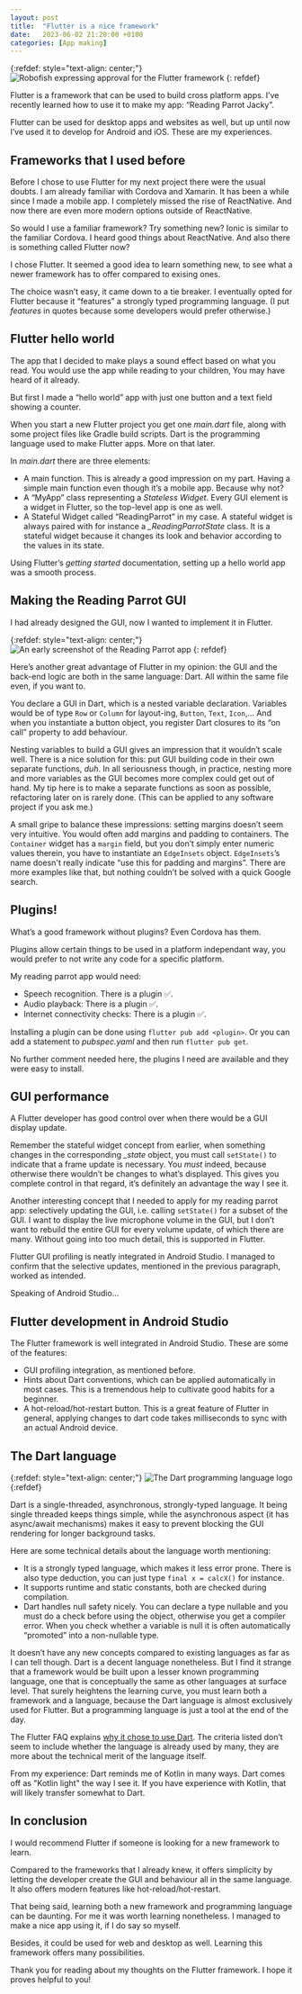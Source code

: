 ```yaml
---
layout: post
title:  "Flutter is a nice framework"
date:   2023-06-02 21:20:00 +0100
categories: [App making]
---
```


{:refdef: style="text-align: center;"}
![Robofish expressing approval for the Flutter framework](/assets/img/robofish_flutter_like.png)
{: refdef}

Flutter is a framework that can be used to build cross platform apps. I’ve recently learned how to use it to make my app: “Reading Parrot Jacky”.

Flutter can be used for desktop apps and websites as well, but up until now I’ve used it to develop for Android and iOS. These are my experiences.

## Frameworks that I used before
Before I chose to use Flutter for my next project there were the usual doubts. I am already familiar with Cordova and Xamarin. It has been a while since I made a mobile app. I completely missed the rise of ReactNative. And now there are even more modern options outside of ReactNative.

So would I use a familiar framework? Try something new? Ionic is similar to the familiar Cordova. I heard good things about ReactNative. And also there is something called Flutter now?

I chose Flutter. It seemed a good idea to learn something new, to see what a newer framework has to offer compared to exising ones.

The choice wasn’t easy, it came down to a tie breaker. I eventually opted for Flutter because it “features” a strongly typed programming language. (I put *features* in quotes because some developers would prefer otherwise.) 

## Flutter hello world
The app that I decided to make plays a sound effect based on what you read. You would use the app while reading to your children, You may have heard of it already.

But first I made a “hello world” app with just one button and a text field showing a counter.

When you start a new Flutter project you get one *main.dart* file, along with some project files like Gradle build scripts. Dart is the programming language used to make Flutter apps. More on that later.

In *main.dart* there are three elements:

* A main function. This is already a good impression on my part. Having a simple main function even though it’s a mobile app. Because why not?
* A “MyApp” class representing a *Stateless Widget*. Every GUI element is a widget in Flutter, so the top-level app is one as well.
* A Stateful Widget called “ReadingParrot” in my case. A stateful widget is always paired with for instance a *_ReadingParrotState* class. It is a stateful widget because it changes its look and behavior according to the values in its state. 

Using Flutter’s *getting started* documentation, setting up a hello world app was a smooth process.

## Making the Reading Parrot GUI
I had already designed the GUI, now I wanted to implement it in Flutter.

{:refdef: style="text-align: center;"}
![An early screenshot of the Reading Parrot app](/assets/img/reading_parrot_sneakpeak.jpg)
{: refdef}

Here’s another great advantage of Flutter in my opinion: the GUI and the back-end logic are both in the same language: Dart. All within the same file even, if you want to.

You declare a GUI in Dart, which is a nested variable declaration. Variables would be of type `Row` or `Column` for layout-ing, `Button`, `Text`, `Icon`,… And when you instantiate a button object, you register Dart closures to its “on call” property to add behaviour.

Nesting variables to build a GUI gives an impression that it wouldn’t scale well. There is a nice solution for this: put GUI building code in their own separate functions, *duh*. In all seriousness though, in practice, nesting more and more variables as the GUI becomes more complex could get out of hand. My tip here is to make a separate functions as soon as possible, refactoring later on is rarely done. (This can be applied to any software project if you ask me.)

A small gripe to balance these impressions: setting margins doesn’t seem very intuitive. You would often add margins and padding to containers. The `Container` widget has a `margin` field, but you don’t simply enter numeric values therein, you have to instantiate an `EdgeInsets` object. `EdgeInsets`’s name doesn't really indicate “use this for padding and margins”. There are more examples like that, but nothing couldn’t be solved with a quick Google search.

## Plugins!
What’s a good framework without plugins? Even Cordova has them.

Plugins allow certain things to be used in a platform independant way, you would prefer to not write any code for a specific platform.

My reading parrot app would need:
* Speech recognition. There is a plugin ✅.
* Audio playback: There is a plugin ✅.
* Internet connectivity checks: There is a plugin ✅.

Installing a plugin can be done using `flutter pub add <plugin>`. Or you can add a statement to *pubspec.yaml* and then run `flutter pub get`.

No further comment needed here, the plugins I need are available and they were easy to install.

## GUI performance
A Flutter developer has good control over when there would be a GUI display update. 

Remember the stateful widget concept from earlier, when something changes in the corresponding *_state* object, you must call `setState()` to indicate that a frame update is necessary. You *must* indeed, because otherwise there wouldn’t be changes to what’s displayed. This gives you complete control in that regard, it’s definitely an advantage the way I see it.

Another interesting concept that I needed to apply for my reading parrot app: selectively updating the GUI, i.e. calling `setState()` for a subset of the GUI. I want to display the live microphone volume in the GUI, but I don’t want to rebuild the entire GUI for every volume update, of which there are many. Without going into too much detail, this is supported in Flutter.

Flutter GUI profiling is neatly integrated in Android Studio. I managed to confirm that the selective updates, mentioned in the previous paragraph, worked as intended.

Speaking of Android Studio…

## Flutter development in Android Studio
The Flutter framework is well integrated in Android Studio. These are some of the features:

* GUI profiling integration, as mentioned before.
* Hints about Dart conventions, which can be applied automatically in most cases. This is a tremendous help to cultivate good habits for a beginner.
* A hot-reload/hot-restart button. This is a great feature of Flutter in general, applying changes to dart code takes milliseconds to sync with an actual Android device.

## The Dart language

{:refdef: style="text-align: center;"}
![The Dart programming language logo](/assets/img/logo_lockup_dart_horizontal.png)
{:refdef}

Dart is a single-threaded, asynchronous, strongly-typed language. It being single threaded keeps things simple, while the asynchronous aspect (it has async/await mechanisms) makes it easy to prevent blocking the GUI rendering for longer background tasks.

Here are some technical details about the language worth mentioning:
* It is a strongly typed language, which makes it less error prone. There is also type deduction, you can just type `final x = calcX()` for instance.
* It supports runtime and static constants, both are checked during compilation.
* Dart handles null safety nicely. You can declare a type nullable and you must do a check before using the object, otherwise you get a compiler error. When you check whether a variable is null it is often automatically “promoted” into a non-nullable type.

It doesn’t have any new concepts compared to existing languages as far as I can tell though. Dart is a decent language nonetheless. But I find it strange that a framework would be built upon a lesser known programming language, one that is conceptually the same as other languages at surface level. That surely heightens the learning curve, you must learn both a framework and a language, because the Dart language is almost exclusively used for Flutter. But a programming language is just a tool at the end of the day.

The Flutter FAQ explains [why it chose to use Dart][flutter_faq_why_dart]. The criteria listed don’t seem to include whether the language is already used by many, they are more about the technical merit of the language itself.

From my experience: Dart reminds me of Kotlin in many ways. Dart comes off as "Kotlin light" the way I see it. If you have experience with Kotlin, that will likely transfer somewhat to Dart.

## In conclusion
I would recommend Flutter if someone is looking for a new framework to learn. 

Compared to the frameworks that I already knew, it offers simplicity by letting the developer create the GUI and behaviour all in the same language. It also offers modern features like hot-reload/hot-restart.

That being said, learning both a new framework and programming language can be daunting. For me it was worth learning nonetheless. I managed to make a nice app using it, if I do say so myself.

Besides, it could be used for web and desktop as well. Learning this framework offers many possibilities.

Thank you for reading about my thoughts on the Flutter framework. I hope it proves helpful to you!

[flutter_faq_why_dart]: https://docs.flutter.dev/resources/faq#why-did-flutter-choose-to-use-dart

